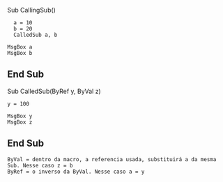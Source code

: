 Sub CallingSub()

      a = 10
      b = 20
      CalledSub a, b

    MsgBox a
    MsgBox b

End Sub
----------------------------
Sub CalledSub(ByRef y, ByVal z)

    y = 100

    MsgBox y
    MsgBox z
    
End Sub
-----------------------------
    ByVal = dentro da macro, a referencia usada, substituirá a da mesma Sub. Nesse caso z = b
    ByRef = o inverso da ByVal. Nesse caso a = y
